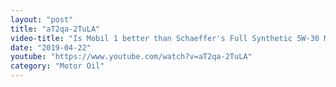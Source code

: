 ```yaml
---
layout: "post"
title: "aT2qa-2TuLA"
video-title: "Is Mobil 1 better than Schaeffer's Full Synthetic 5W-30 Motor Oil? Let's find out!"
date: "2019-04-22"
youtube: "https://www.youtube.com/watch?v=aT2qa-2TuLA"
category: "Motor Oil"
---
```

<div class="space-y-1"></div>